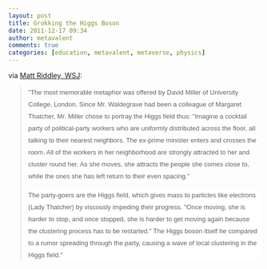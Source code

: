 ```yaml
---
layout: post
title: Grokking the Higgs Boson
date: 2011-12-17 09:34
author: metavalent
comments: true
categories: [education, metavalent, metaverse, physics]
---
```

<p>via <a title="Grokking Higgsism" href="https://online.wsj.com/article/SB10001424052970203430404577094400690586134.html" target="_blank">Matt Riddley, WSJ</a>:</p><blockquote><p><span style="font-family:Arial, sans-serif;font-size:13px;line-height:24px;background-color:#ffffff;">"The most memorable metaphor was offered by David Miller of University College, London. Since Mr. Waldegrave had been a colleague of Margaret Thatcher, Mr. Miller chose to portray the Higgs field thus: "Imagine a cocktail party of political-party workers who are uniformly distributed across the floor, all talking to their nearest neighbors. The ex-prime minister enters and crosses the room. All of the workers in her neighborhood are strongly attracted to her and cluster round her. As she moves, she attracts the people she comes close to, while the ones she has left return to their even spacing."</span></p><div style="font-family:Arial, sans-serif;font-size:13px;line-height:24px;background-color:#ffffff;">The party-goers are the Higgs field, which gives mass to particles like electrons (Lady Thatcher) by viscously impeding their progress. "Once moving, she is harder to stop, and once stopped, she is harder to get moving again because the clustering process has to be restarted." The Higgs boson itself he compared to a rumor spreading through the party, causing a wave of local clustering in the Higgs field."</div></blockquote><p><span style="font-family:Arial, sans-serif;font-size:x-small;"><span style="line-height:24px;">
</span></span>

&nbsp;</p>
